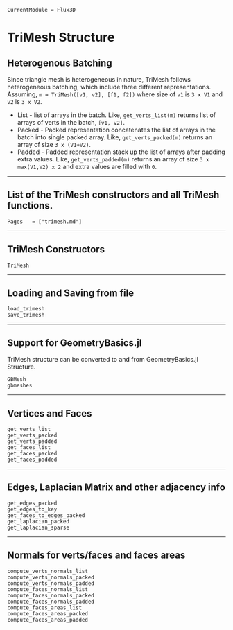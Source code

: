```@meta
CurrentModule = Flux3D
```

# TriMesh Structure

## Heterogenous Batching

Since triangle mesh is heterogeneous in nature, TriMesh follows heterogeneous batching, which include three different representations. Assuming, `m = TriMesh([v1, v2], [f1, f2])` where size of `v1` is `3 x V1` and `v2` is `3 x V2`.

* List      - list of arrays in the batch. Like, `get_verts_list(m)` returns list of arrays of verts in the batch, `[v1, v2]`. 
* Packed    - Packed representation concatenates the list of arrays in the batch into single packed array. Like, `get_verts_packed(m)` returns an array of size `3 x (V1+V2)`.
* Padded    - Padded representation stack up the list of arrays after padding extra values. Like, `get_verts_padded(m)` returns an array of size `3 x max(V1,V2) x 2` and extra values are filled with `0`.

---

## List of the TriMesh constructors and all TriMesh functions.

```@index
Pages   = ["trimesh.md"]
```

---

## TriMesh Constructors

```@docs
TriMesh
```

---

## Loading and Saving from file

```@docs
load_trimesh
save_trimesh
```

---

## Support for GeometryBasics.jl

TriMesh structure can be converted to and from GeometryBasics.jl Structure.

```@docs
GBMesh
gbmeshes
```

---

## Vertices and Faces

```@docs
get_verts_list
get_verts_packed
get_verts_padded
get_faces_list
get_faces_packed
get_faces_padded
```

---

## Edges, Laplacian Matrix and other adjacency info

```@docs
get_edges_packed
get_edges_to_key
get_faces_to_edges_packed
get_laplacian_packed
get_laplacian_sparse
```

---

## Normals for verts/faces and faces areas

```@docs
compute_verts_normals_list
compute_verts_normals_packed
compute_verts_normals_padded
compute_faces_normals_list
compute_faces_normals_packed
compute_faces_normals_padded
compute_faces_areas_list
compute_faces_areas_packed
compute_faces_areas_padded
```
